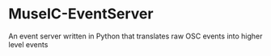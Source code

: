 MuseIC-EventServer
==================

An event server written in Python that translates raw OSC events into higher level events
